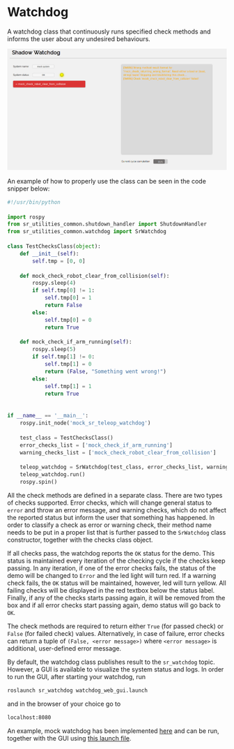 # Watchdog
A watchdog class that continuously runs specified check methods and informs the user about any undesired behaviours.

<p align="center">
  <img src="./doc/watchdog_gui.png" alt="demo setup"/>
</p>

An example of how to properly use the class can be seen in the code snipper below:
```python
#!/usr/bin/python

import rospy
from sr_utilities_common.shutdown_handler import ShutdownHandler
from sr_utilities_common.watchdog import SrWatchdog

class TestChecksClass(object):
    def __init__(self):
        self.tmp = [0, 0]

    def mock_check_robot_clear_from_collision(self):
        rospy.sleep(4)
        if self.tmp[0] != 1:
            self.tmp[0] = 1
            return False
        else:
            self.tmp[0] = 0
            return True

    def mock_check_if_arm_running(self):
        rospy.sleep(5)
        if self.tmp[1] != 0:
            self.tmp[1] = 0
            return (False, "Something went wrong!")
        else:
            self.tmp[1] = 1
            return True


if __name__ == '__main__':
    rospy.init_node('mock_sr_teleop_watchdog')

    test_class = TestChecksClass()
    error_checks_list = ['mock_check_if_arm_running']
    warning_checks_list = ['mock_check_robot_clear_from_collision']

    teleop_watchdog = SrWatchdog(test_class, error_checks_list, warning_checks_list)
    teleop_watchdog.run()
    rospy.spin()
```

All the check methods are defined in a separate class. There are two types of checks supported. Error checks, which will change general status to `error` and throw an error message, and warning checks, which do not affect the reported status but inform the user that something has happened. In order to classify a check as error or warning check, their method name needs to be put in a proper list that is further passed to the `SrWatchdog` class constructor, together with the checks class object.

If all checks pass, the watchdog reports the `OK` status for the demo. This status is maintained every iteration of the checking cycle if the checks keep passing. In any iteration, if one of the error checks fails, the status of the demo will be changed to `Error` and the led light will turn red. If a warning check fails, the `OK` status will be maintained, however, led will turn yellow. All failing checks will be displayed in the red textbox below the status label. Finally, if any of the checks starts passing again, it will be removed from the box and if all error checks start passing again, demo status will go back to `OK`.

The check methods are required to return either `True` (for passed check) or `False` (for failed check) values. Alternatively, in case of failure, error checks can return a tuple of `(False, <error message>)` where `<error message>` is additional, user-defined error message.

By default, the watchdog class publishes result to the `sr_watchdog` topic. However, a GUI is available to visualize the system status and logs. In order to run the GUI, after starting your watchdog, run

```sh
roslaunch sr_watchdog watchdog_web_gui.launch
```

and in the browser of your choice go to

```sh
localhost:8080
```

An example, mock watchdog has been implemented [here](./scripts/mock_watchdog.py) and can be run, together with the GUI using [this launch file](./launch/mock_watchdog.launch).
